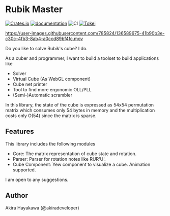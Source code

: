 # Rubik Master

[![Crates.io](https://img.shields.io/crates/v/rubikmaster.svg)](https://crates.io/crates/rubikmaster)
[![documentation](https://docs.rs/rubikmaster/badge.svg)](https://docs.rs/rubikmaster)
![CI](https://github.com/akiradeveloper/rubikmaster/workflows/CI/badge.svg)
[![Tokei](https://tokei.rs/b1/github/akiradeveloper/rubikmaster)](https://github.com/akiradeveloper/rubikmaster)

https://user-images.githubusercontent.com/785824/136589675-41b90b3e-c30c-4fb3-8ab4-a0ccd89bf4fc.mov

Do you like to solve Rubik's cube? I do.

As a cuber and programmer, I want to build a
toolset to build applications like

- Solver
- Virtual Cube (As WebGL component)
- Cube net printer
- Tool to find more ergonomic OLL/PLL
- (Semi-)Automatic scrambler

In this library, the state of the cube is expressed as
54x54 permutation matrix which consumes only 54 bytes in memory and
the multiplication costs only O(54) since the matrix is sparse.

## Features

This library includes the following modules

- Core: The matrix representation of cube state and rotation.
- Parser: Parser for rotation notes like RUR'U'.
- Cube Component: Yew component to visualize a cube. Animation supported.

I am open to any suggestions.

## Author

Akira Hayakawa (@akiradeveloper)
